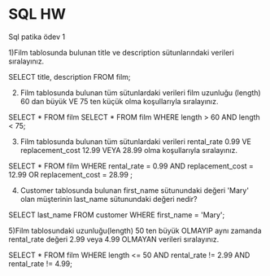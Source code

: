 # SQL HW
 Sql patika ödev 1



1)Film tablosunda bulunan title ve description sütunlarındaki verileri sıralayınız.

SELECT title, description FROM film;


2) Film tablosunda bulunan tüm sütunlardaki verileri film uzunluğu (length) 60 dan büyük VE 75 ten küçük olma koşullarıyla sıralayınız.

SELECT * FROM film 
SELECT * FROM film WHERE length > 60 AND length < 75;


3) Film tablosunda bulunan tüm sütunlardaki verileri rental_rate 0.99 VE replacement_cost 12.99 VEYA 28.99 olma koşullarıyla sıralayınız.

SELECT * FROM film 
WHERE rental_rate = 0.99 AND replacement_cost = 12.99 OR replacement_cost = 28.99 ;


4) Customer tablosunda bulunan first_name sütunundaki değeri 'Mary' olan müşterinin last_name sütunundaki değeri nedir?

SELECT last_name FROM customer WHERE first_name = 'Mary';


5)Film tablosundaki uzunluğu(length) 50 ten büyük OLMAYIP aynı zamanda rental_rate değeri 2.99 veya 4.99 OLMAYAN verileri sıralayınız.

SELECT * FROM film 
WHERE length <= 50 AND rental_rate != 2.99 AND rental_rate != 4.99;
